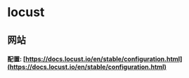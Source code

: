 
# locust

## 网站
#### 配置: [https://docs.locust.io/en/stable/configuration.html](https://docs.locust.io/en/stable/configuration.html) 